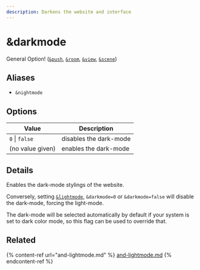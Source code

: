 ```yaml
---
description: Darkens the website and interface
---
```


# \&darkmode

General Option! ([`&push`](../../source-settings/push.md), [`&room`](../../general-settings/room.md), [`&view`](../view-parameters/view.md), [`&scene`](../view-parameters/scene.md))

## Aliases

* `&nightmode`

## Options

| Value            | Description            |
| ---------------- | ---------------------- |
| `0` \| `false`   | disables the dark-mode |
| (no value given) | enables the dark-mode  |

## Details

Enables the dark-mode stylings of the website.

Conversely, setting [`&lightmode`](and-lightmode.md), `&darkmode=0` or `&darkmode=false` will disable the dark-mode, forcing the light-mode.

The dark-mode will be selected automatically by default if your system is set to dark color mode, so this flag can be used to override that.

## Related

{% content-ref url="and-lightmode.md" %}
[and-lightmode.md](and-lightmode.md)
{% endcontent-ref %}
